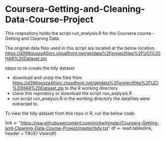 # Coursera-Getting-and-Cleaning-Data-Course-Project


This respository holds the script run_analysis.R for the Coursera course - Getting and Cleaning Data.


The original data files used in this script are located at the below location. 
https://d396qusza40orc.cloudfront.net/getdata%2Fprojectfiles%2FUCI%20HAR%20Dataset.zip 


steps to re-create the tidy dataset 

* download and unzip the files from https://d396qusza40orc.cloudfront.net/getdata%2Fprojectfiles%2FUCI%20HAR%20Dataset.zip
  to the R working directory
* clone this repository or download the script run_analysis.R 
* run script run_analysis.R in the working directory the datafiles were extracted to.

To view the tidy dataset from this repo in R, run the below code.

link <- "https://raw.githubusercontent.com/nickwhimster/Coursera-Getting-and-Cleaning-Data-Course-Project/master/tidy.txt"
df <- read.table(link, header = TRUE)
View(df)
